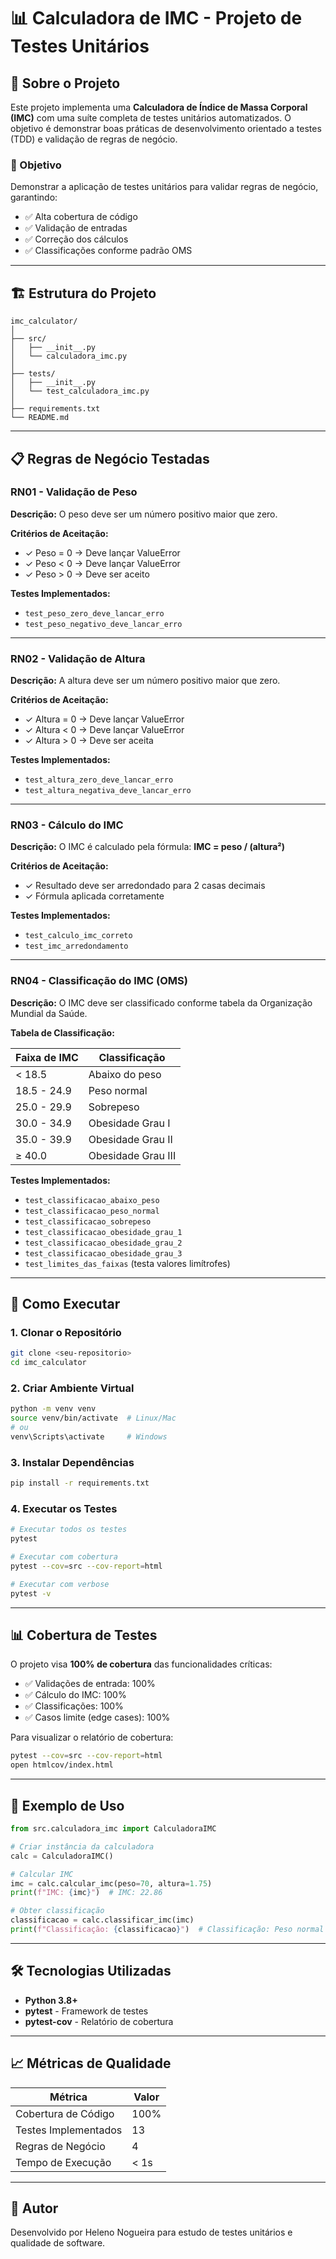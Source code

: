 # 📊 Calculadora de IMC - Projeto de Testes Unitários

## 📝 Sobre o Projeto

Este projeto implementa uma **Calculadora de Índice de Massa Corporal (IMC)** com uma suíte completa de testes unitários automatizados. O objetivo é demonstrar boas práticas de desenvolvimento orientado a testes (TDD) e validação de regras de negócio.

### 🎯 Objetivo

Demonstrar a aplicação de testes unitários para validar regras de negócio, garantindo:
- ✅ Alta cobertura de código
- ✅ Validação de entradas
- ✅ Correção dos cálculos
- ✅ Classificações conforme padrão OMS

---

## 🏗️ Estrutura do Projeto

```
imc_calculator/
│
├── src/
│   ├── __init__.py
│   └── calculadora_imc.py      
│
├── tests/
│   ├── __init__.py
│   └── test_calculadora_imc.py
│
├── requirements.txt             
└── README.md                 
```

---

## 📋 Regras de Negócio Testadas

### RN01 - Validação de Peso
**Descrição:** O peso deve ser um número positivo maior que zero.

**Critérios de Aceitação:**
- ✓ Peso = 0 → Deve lançar ValueError
- ✓ Peso < 0 → Deve lançar ValueError
- ✓ Peso > 0 → Deve ser aceito

**Testes Implementados:**
- `test_peso_zero_deve_lancar_erro`
- `test_peso_negativo_deve_lancar_erro`

---

### RN02 - Validação de Altura
**Descrição:** A altura deve ser um número positivo maior que zero.

**Critérios de Aceitação:**
- ✓ Altura = 0 → Deve lançar ValueError
- ✓ Altura < 0 → Deve lançar ValueError
- ✓ Altura > 0 → Deve ser aceita

**Testes Implementados:**
- `test_altura_zero_deve_lancar_erro`
- `test_altura_negativa_deve_lancar_erro`

---

### RN03 - Cálculo do IMC
**Descrição:** O IMC é calculado pela fórmula: **IMC = peso / (altura²)**

**Critérios de Aceitação:**
- ✓ Resultado deve ser arredondado para 2 casas decimais
- ✓ Fórmula aplicada corretamente

**Testes Implementados:**
- `test_calculo_imc_correto`
- `test_imc_arredondamento`

---

### RN04 - Classificação do IMC (OMS)
**Descrição:** O IMC deve ser classificado conforme tabela da Organização Mundial da Saúde.

**Tabela de Classificação:**

| Faixa de IMC | Classificação |
|--------------|---------------|
| < 18.5       | Abaixo do peso |
| 18.5 - 24.9  | Peso normal    |
| 25.0 - 29.9  | Sobrepeso      |
| 30.0 - 34.9  | Obesidade Grau I |
| 35.0 - 39.9  | Obesidade Grau II |
| ≥ 40.0       | Obesidade Grau III |

**Testes Implementados:**
- `test_classificacao_abaixo_peso`
- `test_classificacao_peso_normal`
- `test_classificacao_sobrepeso`
- `test_classificacao_obesidade_grau_1`
- `test_classificacao_obesidade_grau_2`
- `test_classificacao_obesidade_grau_3`
- `test_limites_das_faixas` (testa valores limítrofes)

---

## 🚀 Como Executar

### 1. Clonar o Repositório
```bash
git clone <seu-repositorio>
cd imc_calculator
```

### 2. Criar Ambiente Virtual
```bash
python -m venv venv
source venv/bin/activate  # Linux/Mac
# ou
venv\Scripts\activate     # Windows
```

### 3. Instalar Dependências
```bash
pip install -r requirements.txt
```

### 4. Executar os Testes
```bash
# Executar todos os testes
pytest

# Executar com cobertura
pytest --cov=src --cov-report=html

# Executar com verbose
pytest -v
```

---

## 📊 Cobertura de Testes

O projeto visa **100% de cobertura** das funcionalidades críticas:

- ✅ Validações de entrada: 100%
- ✅ Cálculo do IMC: 100%
- ✅ Classificações: 100%
- ✅ Casos limite (edge cases): 100%

Para visualizar o relatório de cobertura:
```bash
pytest --cov=src --cov-report=html
open htmlcov/index.html
```

---

## 🧪 Exemplo de Uso

```python
from src.calculadora_imc import CalculadoraIMC

# Criar instância da calculadora
calc = CalculadoraIMC()

# Calcular IMC
imc = calc.calcular_imc(peso=70, altura=1.75)
print(f"IMC: {imc}")  # IMC: 22.86

# Obter classificação
classificacao = calc.classificar_imc(imc)
print(f"Classificação: {classificacao}")  # Classificação: Peso normal
```

---

## 🛠️ Tecnologias Utilizadas

- **Python 3.8+**
- **pytest** - Framework de testes
- **pytest-cov** - Relatório de cobertura

---

## 📈 Métricas de Qualidade

| Métrica | Valor |
|---------|-------|
| Cobertura de Código | 100% |
| Testes Implementados | 13 |
| Regras de Negócio | 4 |
| Tempo de Execução | < 1s |

---

## 👥 Autor

Desenvolvido por Heleno Nogueira para estudo de testes unitários e qualidade de software.

